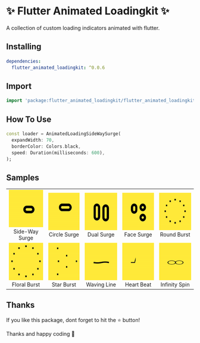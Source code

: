 # ✨ Flutter Animated Loadingkit ✨

A collection of custom loading indicators animated with flutter.

##  Installing

```yaml
dependencies:
  flutter_animated_loadingkit: ^0.0.6
```

##  Import

```dart
import 'package:flutter_animated_loadingkit/flutter_animated_loadingkit.dart';
```

##  How To Use

```dart
const loader = AnimatedLoadingSideWaySurge(
  expandWidth: 70,
  borderColor: Colors.black,
  speed: Duration(milliseconds: 600),
);
```

##  Samples

<table>
  <tr>
    <td align="center">
      <img src="https://raw.githubusercontent.com/SayujSujeev/flutter_animated_loadingkit/main/assets/sideway_surge.gif" width="100px" height="100px">
      <br />
      Side-Way Surge
    </td>
    <td align="center">
      <img src="https://raw.githubusercontent.com/SayujSujeev/flutter_animated_loadingkit/main/assets/circle_surge.gif" width="100px" height="100px">
      <br />
      Circle Surge
    </td>
    <td align="center">
      <img src="https://raw.githubusercontent.com/SayujSujeev/flutter_animated_loadingkit/main/assets/dual_surge.gif" width="100px" height="100px">
      <br />
      Dual Surge
    </td>
    <td align="center">
      <img src="https://raw.githubusercontent.com/SayujSujeev/flutter_animated_loadingkit/main/assets/face_surge.gif" width="100px" height="100px">
      <br />
      Face Surge
    </td>
    <td align="center">
      <img src="https://raw.githubusercontent.com/SayujSujeev/flutter_animated_loadingkit/main/assets/round_burst.gif" width="100px" height="100px">
      <br />
      Round Burst
    </td>
  </tr>
  <tr>
    <td align="center">
      <img src="https://raw.githubusercontent.com/SayujSujeev/flutter_animated_loadingkit/main/assets/floral_burst.gif" width="100px" height="100px">
      <br />
      Floral Burst
    </td>
    <td align="center">
      <img src="https://raw.githubusercontent.com/SayujSujeev/flutter_animated_loadingkit/main/assets/star_burst.gif" width="100px" height="100px">
      <br />
      Star Burst
    </td>
    <td align="center">
      <img src="https://raw.githubusercontent.com/SayujSujeev/flutter_animated_loadingkit/main/assets/waving_line.gif" width="100px" height="100px">
      <br />
      Waving Line
    </td>
    <td align="center">
      <img src="https://raw.githubusercontent.com/SayujSujeev/flutter_animated_loadingkit/main/assets/heart_beat.gif" width="100px" height="100px">
      <br />
      Heart Beat
    </td>
    <td align="center">
      <img src="https://raw.githubusercontent.com/SayujSujeev/flutter_animated_loadingkit/main/assets/infinity_spin.gif" width="100px" height="100px">
      <br />
      Infinity Spin
    </td>
  </tr>
</table>

##  Thanks
If you like this package, dont forget to hit the ⭐️ button!

Thanks and happy coding 👻
